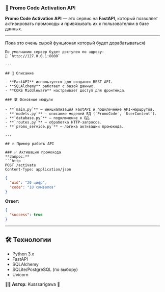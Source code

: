 ### 📌 Promo Code Activation API  

**Promo Code Activation API** — это сервис на **FastAPI**, который позволяет активировать промокоды и привязывать их к пользователям в базе данных.  

---  
Пока это очень сырой фунционал который будет дорабатываться)


```
По умолчанию сервер будет доступен по адресу:  
🔗 `http://127.0.0.1:8000`

---  

## 📜 Описание  

- **FastAPI** используется для создания REST API.  
- **SQLAlchemy** работает с базой данных.  
- **CORS Middleware** настраивает доступ для фронтенда.  

### 🛠 Основные модули  

- **`main.py`** — инициализация FastAPI и подключение API-маршрутов.  
- **`models.py`** — описание моделей БД (`PromoCode`, `UserContent`).  
- **`database.py`** — подключение к БД.  
- **`routes.py`** — обработка HTTP-запросов.  
- **`promo_service.py`** — логика активации промокода.  

---  

## 🔥 Пример работы API  

### ✅ Активация промокода  
**Запрос:**  
```http
POST /activate
Content-Type: application/json
```
```json
{
  "uid": "20 цифр",
  "code": "10 символов"
}
```
**Ответ:**  
```json
{
  "success": true
}
```

---  

## 🛠 Технологии  

- Python 3.x  
- FastAPI  
- SQLAlchemy  
- SQLite/PostgreSQL (по выбору)  
- Uvicorn  

👨‍💻 **Автор:** Kusssarigawa 🚀
